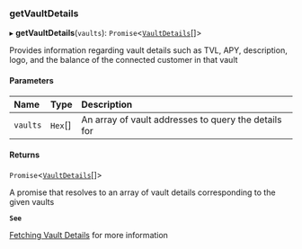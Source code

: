 ### getVaultDetails

▸ **getVaultDetails**(`vaults`): `Promise`\<[`VaultDetails`](../../../interfaces/VaultDetails.md)[]\>

Provides information regarding vault details such as TVL, APY, description, logo, and the balance of the connected
customer in that vault

#### Parameters

| Name | Type | Description |
| :------ | :------ | :------ |
| `vaults` | `Hex`[] | An array of vault addresses to query the details for |

#### Returns

`Promise`\<[`VaultDetails`](../../../interfaces/VaultDetails.md)[]\>

A promise that resolves to an array of vault details corresponding to the given vaults

**`See`**

[Fetching Vault Details](https://chorus-one.gitbook.io/opus-pool-sdk-1.0/build-your-staking-dapp/2-fetching-vault-details) for more information